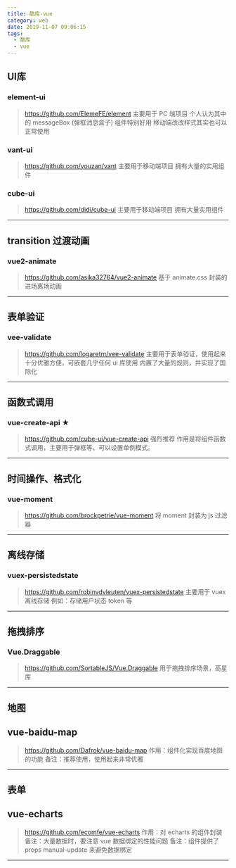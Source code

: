```yaml
---
title: 酷库-vue
category: web
date: 2019-11-07 09:06:15
tags:
  - 酷库
  - vue
---
```


## UI库

### element-ui
> https://github.com/ElemeFE/element
> 主要用于 PC 端项目
> 个人认为其中的 messageBox (弹框消息盒子) 组件特别好用
> 移动端改改样式其实也可以正常使用

### vant-ui
> https://github.com/youzan/vant
> 主要用于移动端项目
> 拥有大量的实用组件

### cube-ui
> https://github.com/didi/cube-ui
> 主要用于移动端项目
> 拥有大量实用组件

-------------------------------------------------------------

## transition 过渡动画

### vue2-animate
> https://github.com/asika32764/vue2-animate
> 基于 animate.css 封装的进场离场动画

-------------------------------------------------------------

## 表单验证

### vee-validate
> https://github.com/logaretm/vee-validate
> 主要用于表单验证，使用起来十分优雅方便，可嵌套几乎任何 ui 库使用
> 内置了大量的规则，并实现了国际化

-------------------------------------------------------------

## 函数式调用

### vue-create-api ★
> https://github.com/cube-ui/vue-create-api
> 强烈推荐
> 作用是将组件函数式调用，主要用于弹框等，可以设置单例模式。

-------------------------------------------------------------

## 时间操作、格式化

### vue-moment
> https://github.com/brockpetrie/vue-moment
> 将 moment 封装为 js 过滤器

-------------------------------------------------------------

## 离线存储

### vuex-persistedstate
> https://github.com/robinvdvleuten/vuex-persistedstate
> 主要用于 vuex 离线存储
> 例如：存储用户状态 token 等

-------------------------------------------------------------

## 拖拽排序

### Vue.Draggable
> https://github.com/SortableJS/Vue.Draggable
> 用于拖拽排序场景，高星库

-------------------------------------------------------------

## 地图

## vue-baidu-map
> https://github.com/Dafrok/vue-baidu-map
> 作用：组件化实现百度地图的功能
> 备注：推荐使用，使用起来非常优雅

-------------------------------------------------------------

## 表单

## vue-echarts
> https://github.com/ecomfe/vue-echarts
> 作用：对 echarts 的组件封装
> 备注：大量数据时，要注意 vue 数据绑定的性能问题
> 备注：组件提供了 props manual-update 来避免数据绑定

-------------------------------------------------------------
